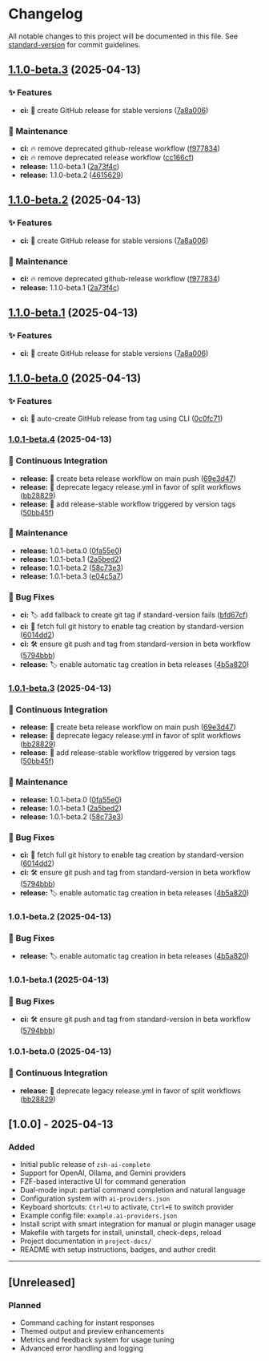 # Changelog

All notable changes to this project will be documented in this file. See [standard-version](https://github.com/conventional-changelog/standard-version) for commit guidelines.

## [1.1.0-beta.3](https://github.com/lgdevlop/zsh-ai-complete/compare/v1.1.0-beta.0...v1.1.0-beta.3) (2025-04-13)


### ✨ Features

* **ci:** 🚀 create GitHub release for stable versions ([7a8a006](https://github.com/lgdevlop/zsh-ai-complete/commit/7a8a0062cb352038f459d80caecfd5b9a2d206bf))


### 🔧 Maintenance

* **ci:** 🔥 remove deprecated github-release workflow ([f977834](https://github.com/lgdevlop/zsh-ai-complete/commit/f97783416ae4218988bc25d0736a19caec46bb10))
* **ci:** 🔥 remove deprecated release workflow ([cc166cf](https://github.com/lgdevlop/zsh-ai-complete/commit/cc166cfa60b215bfe7f66fe2995821937ca0363f))
* **release:** 1.1.0-beta.1 ([2a73f4c](https://github.com/lgdevlop/zsh-ai-complete/commit/2a73f4ce85f6a6a03acfaf96d2deadee9cce4466))
* **release:** 1.1.0-beta.2 ([4615629](https://github.com/lgdevlop/zsh-ai-complete/commit/46156298ad64e3dd9336c30a0f626f2a0ac7c3db))

## [1.1.0-beta.2](https://github.com/lgdevlop/zsh-ai-complete/compare/v1.1.0-beta.0...v1.1.0-beta.2) (2025-04-13)


### ✨ Features

* **ci:** 🚀 create GitHub release for stable versions ([7a8a006](https://github.com/lgdevlop/zsh-ai-complete/commit/7a8a0062cb352038f459d80caecfd5b9a2d206bf))


### 🔧 Maintenance

* **ci:** 🔥 remove deprecated github-release workflow ([f977834](https://github.com/lgdevlop/zsh-ai-complete/commit/f97783416ae4218988bc25d0736a19caec46bb10))
* **release:** 1.1.0-beta.1 ([2a73f4c](https://github.com/lgdevlop/zsh-ai-complete/commit/2a73f4ce85f6a6a03acfaf96d2deadee9cce4466))

## [1.1.0-beta.1](https://github.com/lgdevlop/zsh-ai-complete/compare/v1.1.0-beta.0...v1.1.0-beta.1) (2025-04-13)


### ✨ Features

* **ci:** 🚀 create GitHub release for stable versions ([7a8a006](https://github.com/lgdevlop/zsh-ai-complete/commit/7a8a0062cb352038f459d80caecfd5b9a2d206bf))

## [1.1.0-beta.0](https://github.com/lgdevlop/zsh-ai-complete/compare/v1.0.1-beta.4...v1.1.0-beta.0) (2025-04-13)


### ✨ Features

* **ci:** 🚀 auto-create GitHub release from tag using CLI ([0c0fc71](https://github.com/lgdevlop/zsh-ai-complete/commit/0c0fc7126d2a7db3ca757d70e065b541dd45ab45))

### [1.0.1-beta.4](https://github.com/lgdevlop/zsh-ai-complete/compare/v1.1.0-beta.2...v1.0.1-beta.4) (2025-04-13)


### 👷 Continuous Integration

* **release:** 🧪 create beta release workflow on main push ([69e3d47](https://github.com/lgdevlop/zsh-ai-complete/commit/69e3d47cf322e11af5595f770c9defb90ef55e52))
* **release:** 🧹 deprecate legacy release.yml in favor of split workflows ([bb28829](https://github.com/lgdevlop/zsh-ai-complete/commit/bb2882958aa092984b6726359e53adcb669c9dc4))
* **release:** 🚀 add release-stable workflow triggered by version tags ([50bb45f](https://github.com/lgdevlop/zsh-ai-complete/commit/50bb45f41d8904623397fa206e4ad773f8b2290e))


### 🔧 Maintenance

* **release:** 1.0.1-beta.0 ([0fa55e0](https://github.com/lgdevlop/zsh-ai-complete/commit/0fa55e05678e9c706de7ac4cfe78ff211a68dd53))
* **release:** 1.0.1-beta.1 ([2a5bed2](https://github.com/lgdevlop/zsh-ai-complete/commit/2a5bed232bcbbafa2fc04b1390422a129852eb97))
* **release:** 1.0.1-beta.2 ([58c73e3](https://github.com/lgdevlop/zsh-ai-complete/commit/58c73e3d0bba3812bd07ee4ddcc41e31221936f7))
* **release:** 1.0.1-beta.3 ([e04c5a7](https://github.com/lgdevlop/zsh-ai-complete/commit/e04c5a7c6cced5c4392c5de7e8727b2c739be2f4))


### 🐛 Bug Fixes

* **ci:** 🏷  add fallback to create git tag if standard-version fails ([bfd67cf](https://github.com/lgdevlop/zsh-ai-complete/commit/bfd67cfc9e6e2744e34373a40851bc42579b6295))
* **ci:** 🧠 fetch full git history to enable tag creation by standard-version ([6014dd2](https://github.com/lgdevlop/zsh-ai-complete/commit/6014dd2cda4248629f34525b83d92486d5af3ed7))
* **ci:** 🛠  ensure git push and tag from standard-version in beta workflow ([5794bbb](https://github.com/lgdevlop/zsh-ai-complete/commit/5794bbb5921809a1ccc6f848cafa1d98fc442886))
* **release:** 🏷  enable automatic tag creation in beta releases ([4b5a820](https://github.com/lgdevlop/zsh-ai-complete/commit/4b5a82079ce85dc875b57ea15bb7edbcf579d6b0))

### [1.0.1-beta.3](https://github.com/lgdevlop/zsh-ai-complete/compare/v1.1.0-beta.2...v1.0.1-beta.3) (2025-04-13)


### 👷 Continuous Integration

* **release:** 🧪 create beta release workflow on main push ([69e3d47](https://github.com/lgdevlop/zsh-ai-complete/commit/69e3d47cf322e11af5595f770c9defb90ef55e52))
* **release:** 🧹 deprecate legacy release.yml in favor of split workflows ([bb28829](https://github.com/lgdevlop/zsh-ai-complete/commit/bb2882958aa092984b6726359e53adcb669c9dc4))
* **release:** 🚀 add release-stable workflow triggered by version tags ([50bb45f](https://github.com/lgdevlop/zsh-ai-complete/commit/50bb45f41d8904623397fa206e4ad773f8b2290e))


### 🔧 Maintenance

* **release:** 1.0.1-beta.0 ([0fa55e0](https://github.com/lgdevlop/zsh-ai-complete/commit/0fa55e05678e9c706de7ac4cfe78ff211a68dd53))
* **release:** 1.0.1-beta.1 ([2a5bed2](https://github.com/lgdevlop/zsh-ai-complete/commit/2a5bed232bcbbafa2fc04b1390422a129852eb97))
* **release:** 1.0.1-beta.2 ([58c73e3](https://github.com/lgdevlop/zsh-ai-complete/commit/58c73e3d0bba3812bd07ee4ddcc41e31221936f7))


### 🐛 Bug Fixes

* **ci:** 🧠 fetch full git history to enable tag creation by standard-version ([6014dd2](https://github.com/lgdevlop/zsh-ai-complete/commit/6014dd2cda4248629f34525b83d92486d5af3ed7))
* **ci:** 🛠  ensure git push and tag from standard-version in beta workflow ([5794bbb](https://github.com/lgdevlop/zsh-ai-complete/commit/5794bbb5921809a1ccc6f848cafa1d98fc442886))
* **release:** 🏷  enable automatic tag creation in beta releases ([4b5a820](https://github.com/lgdevlop/zsh-ai-complete/commit/4b5a82079ce85dc875b57ea15bb7edbcf579d6b0))

### 1.0.1-beta.2 (2025-04-13)


### 🐛 Bug Fixes

* **release:** 🏷  enable automatic tag creation in beta releases ([4b5a820](https://github.com/lgdevlop/zsh-ai-complete/commit/4b5a82079ce85dc875b57ea15bb7edbcf579d6b0))

### 1.0.1-beta.1 (2025-04-13)


### 🐛 Bug Fixes

* **ci:** 🛠  ensure git push and tag from standard-version in beta workflow ([5794bbb](https://github.com/lgdevlop/zsh-ai-complete/commit/5794bbb5921809a1ccc6f848cafa1d98fc442886))

### 1.0.1-beta.0 (2025-04-13)


### 👷 Continuous Integration

* **release:** 🧹 deprecate legacy release.yml in favor of split workflows ([bb28829](https://github.com/lgdevlop/zsh-ai-complete/commit/bb2882958aa092984b6726359e53adcb669c9dc4))

## [1.0.0] - 2025-04-13

### Added

- Initial public release of `zsh-ai-complete`
- Support for OpenAI, Ollama, and Gemini providers
- FZF-based interactive UI for command generation
- Dual-mode input: partial command completion and natural language
- Configuration system with `ai-providers.json`
- Keyboard shortcuts: `Ctrl+U` to activate, `Ctrl+E` to switch provider
- Example config file: `example.ai-providers.json`
- Install script with smart integration for manual or plugin manager usage
- Makefile with targets for install, uninstall, check-deps, reload
- Project documentation in `project-docs/`
- README with setup instructions, badges, and author credit

---

## [Unreleased]

### Planned

- Command caching for instant responses
- Themed output and preview enhancements
- Metrics and feedback system for usage tuning
- Advanced error handling and logging
